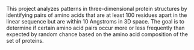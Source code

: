 This project analyzes patterns in three-dimensional protein structures by identifying pairs of amino acids that are at least 100 residues apart in the linear sequence but are within 10 Angstroms in 3D space. The goal is to determine if certain amino acid pairs occur more or less frequently than expected by random chance based on the amino acid composition of the set of proteins.